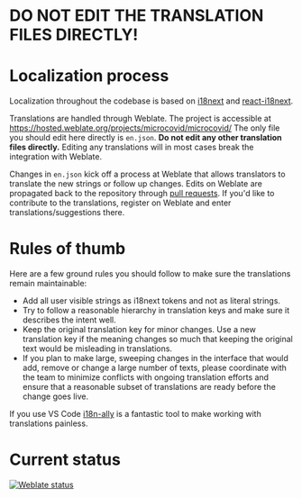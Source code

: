 # **DO NOT EDIT THE TRANSLATION FILES DIRECTLY!**

# Localization process

Localization throughout the codebase is based on [i18next](https://www.i18next.com/) and [react-i18next](https://react.i18next.com/).

Translations are handled through Weblate. The project is accessible at https://hosted.weblate.org/projects/microcovid/microcovid/
The only file you should edit here directly is `en.json`. **Do not edit any other translation files directly.** Editing any translations will in most cases break the integration with Weblate.

Changes in `en.json` kick off a process at Weblate that allows translators to translate the new strings or follow up changes. Edits on Weblate are propagated back to the repository through [pull requests](https://github.com/microcovid/microcovid/pulls/weblate). If you'd like to contribute to the translations, register on Weblate and enter translations/suggestions there.

# Rules of thumb

Here are a few ground rules you should follow to make sure the translations remain maintainable:

- Add all user visible strings as i18next tokens and not as literal strings.
- Try to follow a reasonable hierarchy in translation keys and make sure it describes the intent well.
- Keep the original translation key for minor changes. Use a new translation key if the meaning changes so much that keeping the original text would be misleading in translations.
- If you plan to make large, sweeping changes in the interface that would add, remove or change a large number of texts, please coordinate with the team to minimize conflicts with ongoing translation efforts and ensure that a reasonable subset of translations are ready before the change goes live.

If you use VS Code [i18n-ally](https://github.com/antfu/i18n-ally) is a fantastic tool to make working with translations painless.

# Current status

[![Weblate status](https://hosted.weblate.org/widgets/microcovid/-/microcovid/multi-auto.svg)](https://hosted.weblate.org/engage/microcovid/)
